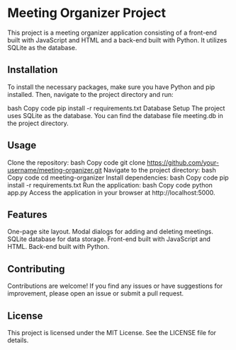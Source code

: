 # Meeting Organizer Project


This project is a meeting organizer application consisting of a front-end built with JavaScript and HTML and a back-end built with Python. It utilizes SQLite as the database.

## Installation

To install the necessary packages, make sure you have Python and pip installed. Then, navigate to the project directory and run:

bash
Copy code
pip install -r requirements.txt
Database Setup
The project uses SQLite as the database. You can find the database file meeting.db in the project directory.

## Usage
Clone the repository:
bash
Copy code
git clone https://github.com/your-username/meeting-organizer.git
Navigate to the project directory:
bash
Copy code
cd meeting-organizer
Install dependencies:
bash
Copy code
pip install -r requirements.txt
Run the application:
bash
Copy code
python app.py
Access the application in your browser at http://localhost:5000.

## Features

One-page site layout.
Modal dialogs for adding and deleting meetings.
SQLite database for data storage.
Front-end built with JavaScript and HTML.
Back-end built with Python.

## Contributing

Contributions are welcome! If you find any issues or have suggestions for improvement, please open an issue or submit a pull request.

## License

This project is licensed under the MIT License. See the LICENSE file for details.
